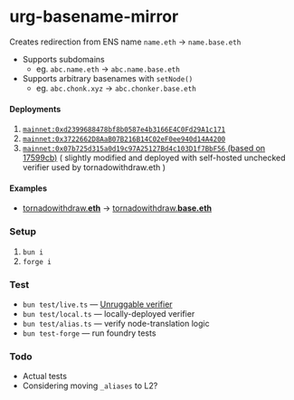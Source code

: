 # urg-basename-mirror

Creates redirection from ENS name `name.eth` &rarr;  `name.base.eth`
* Supports subdomains
	* eg. `abc.name.eth` &rarr; `abc.name.base.eth`
* Supports arbitrary basenames with `setNode()`
	* eg. `abc.chonk.xyz` &rarr; `abc.chonker.base.eth`

#### Deployments
1. [`mainnet:0xd2399688478bf8b0587e4b3166E4C0Fd29A1c171`](https://etherscan.io/address/0xd2399688478bf8b0587e4b3166e4c0fd29a1c171#code)
2. [`mainnet:0x3722662D8AaB07B216B14C02eF0ee940d14A4200`](https://etherscan.io/address/0x3722662D8AaB07B216B14C02eF0ee940d14A4200#code)
3. [`mainnet:0x07b725d315a0d19c97A25127Bd4c103D1f7BbF56` (based on 17599cb)](https://etherscan.io/address/0x07b725d315a0d19c97A25127Bd4c103D1f7BbF56#code) ( slightly modified and deployed with self-hosted unchecked verifier used by tornadowithdraw.eth )

#### Examples

* [tornadowithdraw.**eth**](https://app.ens.domains/tornadowithdraw.eth) &rarr; [tornadowithdraw.**base.eth**](https://app.ens.domains/tornadowithdraw.base.eth)

### Setup

1. `bun i`
1. `forge i`

### Test

* `bun test/live.ts` — [Unruggable verifier](https://gateway-docs.unruggable.com/verifiers/deployments)
* `bun test/local.ts` — locally-deployed verifier
* `bun test/alias.ts` — verify node-translation logic
* `bun test-forge` — run foundry tests

### Todo

* Actual tests
* Considering moving `_aliases` to L2?
